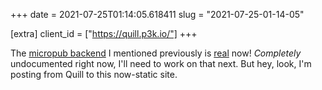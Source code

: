 +++
date = 2021-07-25T01:14:05.618411
slug = "2021-07-25-01-14-05"

[extra]
client_id = ["https://quill.p3k.io/"]
+++

The [micropub backend](/notes/2021-07-10-21-36-45) I mentioned previously is [real](https://github.com/unrelentingtech/sellout) now! *Completely* undocumented right now, I'll need to work on that next. But hey, look, I'm posting from Quill to this now-static site.